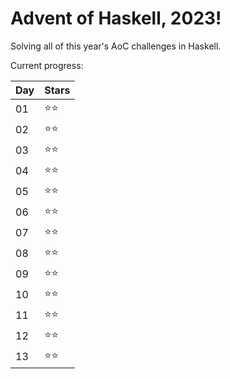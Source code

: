 # Advent of Haskell, 2023!

Solving all of this year's AoC challenges in Haskell.

Current progress:

|Day|Stars|
|---|---|
|01|⭐️⭐️|
|02|⭐️⭐️|
|03|⭐️⭐️|
|04|⭐️⭐️|
|05|⭐️⭐️|
|06|⭐️⭐️|
|07|⭐️⭐️|
|08|⭐️⭐️|
|09|⭐️⭐️|
|10|⭐️⭐️|
|11|⭐️⭐️|
|12|⭐️⭐️|
|13|⭐️⭐️|

